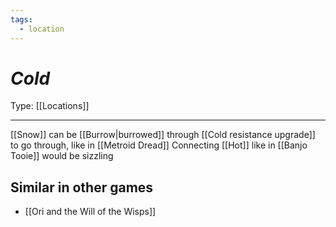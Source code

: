 ```yaml
---
tags:
  - location
---
```

# _Cold_

Type: [[Locations]]

----

[[Snow]] can be [[Burrow|burrowed]] through
[[Cold resistance upgrade]] to go through, like in [[Metroid Dread]]
Connecting [[Hot]] like in [[Banjo Tooie]] would be sizzling

## Similar in other games

* [[Ori and the Will of the Wisps]]